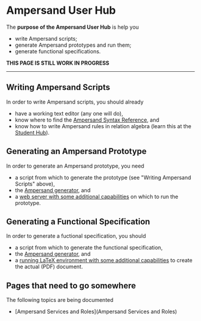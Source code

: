 # Ampersand User Hub
The **purpose of the Ampersand User Hub** is help you 
* write Ampersand scripts;
* generate Ampersand prototypes and run them;
* generate functional specifications.

**THIS PAGE IS STILL WORK IN PROGRESS**

-------------------
## Writing Ampersand Scripts

In order to write Ampersand scripts, you should already
* have a working text editor (any one will do),
* know where to find the [Ampersand Syntax Reference](Ampersand-Syntax-Reference), and
* know how to write Ampersand rules in relation algebra (learn this at the [Student Hub](Student-Hub)). 



## Generating an Ampersand Prototype
In order to generate an Ampersand prototype, you need 
* a script from which to generate the prototype (see "Writing Ampersand Scripts" above),
* the [Ampersand generator](Download-Ampersand), and
* a [web server with some additional capabilities](Ampersand-Web-Server-Installation) on which to run the prototype.


## Generating a Functional Specification
In order to generate a fuctional specification, you should 
* a script from which to generate the functional specification,
* the [Ampersand generator](Download-Ampersand), and
* a [running LaTeX environment with some additional capabilities](Ampersand-LaTeX-Installation) to create the actual (PDF) document.

## Pages that need to go somewhere
The following topics are being documented
* [Ampersand Services and Roles](Ampersand Services and Roles)